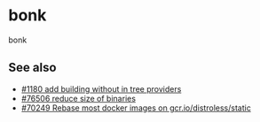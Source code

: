 # bonk
bonk

## See also

* [#1180 add building without in tree providers](https://github.com/kubernetes/enhancements/pull/1180)
* [#76506 reduce size of binaries](https://github.com/kubernetes/kubernetes/issues/76506)
* [#70249 Rebase most docker images on gcr.io/distroless/static](https://github.com/kubernetes/kubernetes/issues/70249)
